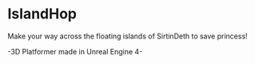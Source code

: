 # IslandHop
Make your way across the floating islands of SirtinDeth to save princess!

-3D Platformer made in Unreal Engine 4-
